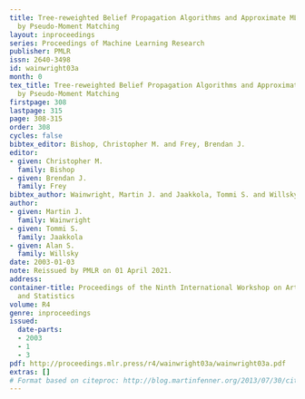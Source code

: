 ```yaml
---
title: Tree-reweighted Belief Propagation Algorithms and Approximate ML Estimation
  by Pseudo-Moment Matching
layout: inproceedings
series: Proceedings of Machine Learning Research
publisher: PMLR
issn: 2640-3498
id: wainwright03a
month: 0
tex_title: Tree-reweighted Belief Propagation Algorithms and Approximate {ML} Estimation
  by Pseudo-Moment Matching
firstpage: 308
lastpage: 315
page: 308-315
order: 308
cycles: false
bibtex_editor: Bishop, Christopher M. and Frey, Brendan J.
editor:
- given: Christopher M.
  family: Bishop
- given: Brendan J.
  family: Frey
bibtex_author: Wainwright, Martin J. and Jaakkola, Tommi S. and Willsky, Alan S.
author:
- given: Martin J.
  family: Wainwright
- given: Tommi S.
  family: Jaakkola
- given: Alan S.
  family: Willsky
date: 2003-01-03
note: Reissued by PMLR on 01 April 2021.
address:
container-title: Proceedings of the Ninth International Workshop on Artificial Intelligence
  and Statistics
volume: R4
genre: inproceedings
issued:
  date-parts:
  - 2003
  - 1
  - 3
pdf: http://proceedings.mlr.press/r4/wainwright03a/wainwright03a.pdf
extras: []
# Format based on citeproc: http://blog.martinfenner.org/2013/07/30/citeproc-yaml-for-bibliographies/
---
```

